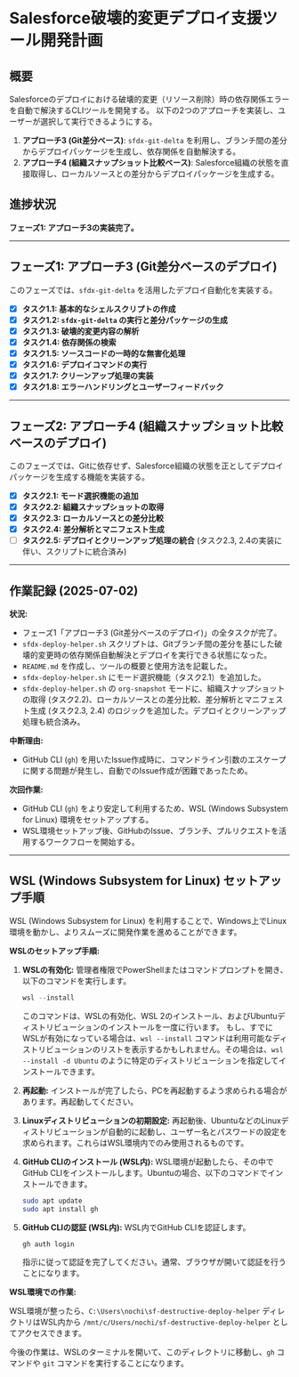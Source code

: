 # Salesforce破壊的変更デプロイ支援ツール開発計画

## 概要
Salesforceのデプロイにおける破壊的変更（リソース削除）時の依存関係エラーを自動で解決するCLIツールを開発する。
以下の2つのアプローチを実装し、ユーザーが選択して実行できるようにする。

1.  **アプローチ3 (Git差分ベース)**: `sfdx-git-delta` を利用し、ブランチ間の差分からデプロイパッケージを生成し、依存関係を自動解決する。
2.  **アプローチ4 (組織スナップショット比較ベース)**: Salesforce組織の状態を直接取得し、ローカルソースとの差分からデプロイパッケージを生成する。

## 進捗状況
**フェーズ1: アプローチ3の実装完了。**

---

## フェーズ1: アプローチ3 (Git差分ベースのデプロイ)

このフェーズでは、`sfdx-git-delta` を活用したデプロイ自動化を実装する。

- [x] **タスク1.1: 基本的なシェルスクリプトの作成**
- [x] **タスク1.2: `sfdx-git-delta` の実行と差分パッケージの生成**
- [x] **タスク1.3: 破壊的変更内容の解析**
- [x] **タスク1.4: 依存関係の検索**
- [x] **タスク1.5: ソースコードの一時的な無害化処理**
- [x] **タスク1.6: デプロイコマンドの実行**
- [x] **タスク1.7: クリーンアップ処理の実装**
- [x] **タスク1.8: エラーハンドリングとユーザーフィードバック**

---

## フェーズ2: アプローチ4 (組織スナップショット比較ベースのデプロイ)

このフェーズでは、Gitに依存せず、Salesforce組織の状態を正としてデプロイパッケージを生成する機能を実装する。

- [x] **タスク2.1: モード選択機能の追加**
- [x] **タスク2.2: 組織スナップショットの取得**
- [x] **タスク2.3: ローカルソースとの差分比較**
- [x] **タスク2.4: 差分解析とマニフェスト生成**
- [ ] **タスク2.5: デプロイとクリーンアップ処理の統合** (タスク2.3, 2.4の実装に伴い、スクリプトに統合済み)

---

## 作業記録 (2025-07-02)

**状況:**
- フェーズ1「アプローチ3 (Git差分ベースのデプロイ)」の全タスクが完了。
- `sfdx-deploy-helper.sh` スクリプトは、Gitブランチ間の差分を基にした破壊的変更時の依存関係自動解決とデプロイを実行できる状態になった。
- `README.md` を作成し、ツールの概要と使用方法を記載した。
- `sfdx-deploy-helper.sh` にモード選択機能（タスク2.1）を追加した。
- `sfdx-deploy-helper.sh` の `org-snapshot` モードに、組織スナップショットの取得 (タスク2.2)、ローカルソースとの差分比較、差分解析とマニフェスト生成 (タスク2.3, 2.4) のロジックを追加した。デプロイとクリーンアップ処理も統合済み。

**中断理由:**
- GitHub CLI (`gh`) を用いたIssue作成時に、コマンドライン引数のエスケープに関する問題が発生し、自動でのIssue作成が困難であったため。

**次回作業:**
- GitHub CLI (`gh`) をより安定して利用するため、WSL (Windows Subsystem for Linux) 環境をセットアップする。
- WSL環境セットアップ後、GitHubのIssue、ブランチ、プルリクエストを活用するワークフローを開始する。

---

## WSL (Windows Subsystem for Linux) セットアップ手順

WSL (Windows Subsystem for Linux) を利用することで、Windows上でLinux環境を動かし、よりスムーズに開発作業を進めることができます。

**WSLのセットアップ手順:**

1.  **WSLの有効化:**
    管理者権限でPowerShellまたはコマンドプロンプトを開き、以下のコマンドを実行します。
    ```powershell
    wsl --install
    ```
    このコマンドは、WSLの有効化、WSL 2のインストール、およびUbuntuディストリビューションのインストールを一度に行います。
    もし、すでにWSLが有効になっている場合は、`wsl --install` コマンドは利用可能なディストリビューションのリストを表示するかもしれません。その場合は、`wsl --install -d Ubuntu` のように特定のディストリビューションを指定してインストールできます。

2.  **再起動:**
    インストールが完了したら、PCを再起動するよう求められる場合があります。再起動してください。

3.  **Linuxディストリビューションの初期設定:**
    再起動後、UbuntuなどのLinuxディストリビューションが自動的に起動し、ユーザー名とパスワードの設定を求められます。これらはWSL環境内でのみ使用されるものです。

4.  **GitHub CLIのインストール (WSL内):**
    WSL環境が起動したら、その中でGitHub CLIをインストールします。Ubuntuの場合、以下のコマンドでインストールできます。
    ```bash
    sudo apt update
    sudo apt install gh
    ```

5.  **GitHub CLIの認証 (WSL内):**
    WSL内でGitHub CLIを認証します。
    ```bash
    gh auth login
    ```
    指示に従って認証を完了してください。通常、ブラウザが開いて認証を行うことになります。

**WSL環境での作業:**

WSL環境が整ったら、`C:\Users\nochi\sf-destructive-deploy-helper` ディレクトリはWSL内から `/mnt/c/Users/nochi/sf-destructive-deploy-helper` としてアクセスできます。

今後の作業は、WSLのターミナルを開いて、このディレクトリに移動し、`gh` コマンドや `git` コマンドを実行することになります。
